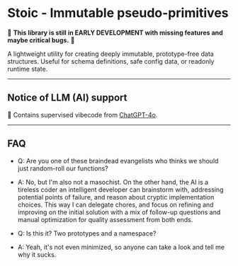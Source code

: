 # Stoic - Immutable pseudo-primitives

:construction: **This library is still in EARLY DEVELOPMENT with missing features and maybe critical bugs.** :construction:

A lightweight utility for creating deeply immutable, prototype-free data structures.
Useful for schema definitions, safe config data, or readonly runtime state.

---

## Notice of LLM (AI) support

:robot: Contains supervised vibecode from [ChatGPT-4o](https://chatgpt.com/).

---

## FAQ

- Q: Are you one of these braindead evangelists who thinks we should just random-roll our functions?
- A: No, but I'm also not a masochist. On the other hand, the AI is a tireless coder an intelligent developer can brainstorm with, addressing potential points of failure, and reason about cryptic implementation choices. This way I can delegate chores, and focus on refining and improving on the initial solution with a mix of follow-up questions and manual optimization for quality assessment from both ends.

- Q: Is this it? Two prototypes and a namespace?
- A: Yeah, it's not even minimized, so anyone can take a look and tell me why it sucks.
